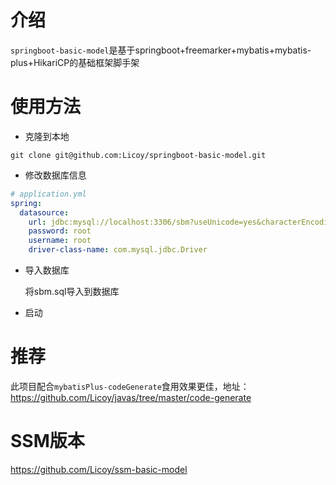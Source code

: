 # 介绍
`springboot-basic-model`是基于springboot+freemarker+mybatis+mybatis-plus+HikariCP的基础框架脚手架
# 使用方法
- 克隆到本地
```git
git clone git@github.com:Licoy/springboot-basic-model.git
```
- 修改数据库信息
```yml
# application.yml
spring:
  datasource:
    url: jdbc:mysql://localhost:3306/sbm?useUnicode=yes&characterEncoding=UTF8
    password: root
    username: root
    driver-class-name: com.mysql.jdbc.Driver
```
- 导入数据库
    
    将sbm.sql导入到数据库
- 启动
# 推荐
此项目配合`mybatisPlus-codeGenerate`食用效果更佳，地址：<a href="https://github.com/Licoy/javas/tree/master/code-generate">https://github.com/Licoy/javas/tree/master/code-generate</a>
# SSM版本
<a href="https://github.com/Licoy/ssm-basic-model">https://github.com/Licoy/ssm-basic-model</a>
